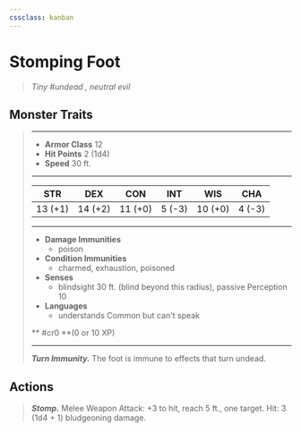 ```yaml
---
cssclass: kanban
---
```


# Stomping Foot
>*Tiny #undead , neutral evil*
## Monster Traits
>___
>- **Armor Class** 12
>- **Hit Points** 2 (1d4)
>- **Speed** 30 ft.
>___
>|STR|DEX|CON|INT|WIS|CHA|
>|:---:|:---:|:---:|:---:|:---:|:---:|
>|13 (+1)|14 (+2)|11 (+0)|5 (-3)|10 (+0)|4 (-3)|
>___
>- **Damage Immunities**
>	 - poison
>- **Condition Immunities**
>	 - charmed, exhaustion, poisoned
>- **Senses**
>	 - blindsight 30 ft. (blind beyond this radius), passive Perception 10
>- **Languages**
>	 - understands Common but can't speak
>
> ** #cr0 **(0 or 10 XP)
>___
>***Turn Immunity.*** The foot is immune to effects that turn undead.  
>
## Actions
>***Stomp.*** Melee Weapon Attack: +3 to hit, reach 5 ft., one target. Hit: 3 (1d4 + 1) bludgeoning damage.